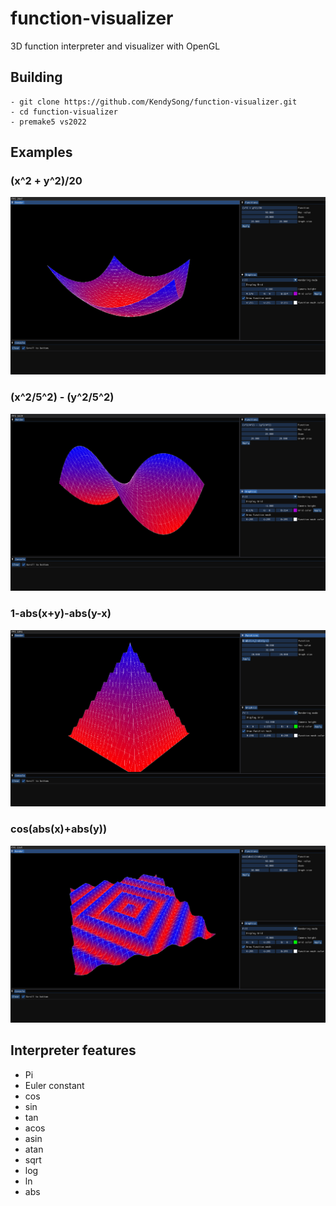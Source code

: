 # function-visualizer
3D function interpreter and visualizer with OpenGL

## Building
```git
- git clone https://github.com/KendySong/function-visualizer.git
- cd function-visualizer
- premake5 vs2022
```

## Examples
### (x^2 + y^2)/20<br/>
<img src="https://github.com/KendySong/function-visualizer/blob/main/screenshots/0.png">

### (x^2/5^2) - (y^2/5^2)<br/>
<img src="https://github.com/KendySong/function-visualizer/blob/main/screenshots/1.png">

### 1-abs(x+y)-abs(y-x)<br/>
<img src="https://github.com/KendySong/function-visualizer/blob/main/screenshots/2.png">

### cos(abs(x)+abs(y)) <br/>
<img src="https://github.com/KendySong/function-visualizer/blob/main/screenshots/3.png">

## Interpreter features
- Pi
- Euler constant
- cos
- sin
- tan
- acos
- asin
- atan
- sqrt
- log
- ln
- abs
